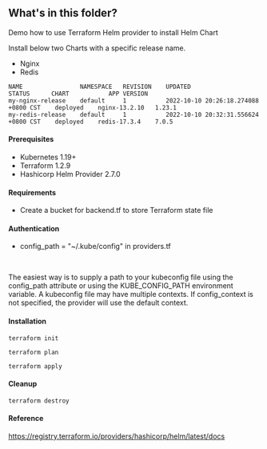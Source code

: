 ## What's in this folder?

Demo how to use Terraform Helm provider to install Helm Chart

Install below two Charts with a specific release name.
* Nginx
* Redis

```
NAME            	NAMESPACE	REVISION	UPDATED                             	STATUS  	CHART        	APP VERSION
my-nginx-release	default  	1       	2022-10-10 20:26:18.274088 +0800 CST	deployed	nginx-13.2.10	1.23.1     
my-redis-release	default  	1       	2022-10-10 20:32:31.556624 +0800 CST	deployed	redis-17.3.4 	7.0.5 
```

#### Prerequisites
* Kubernetes 1.19+
* Terraform 1.2.9
* Hashicorp Helm Provider 2.7.0


#### Requirements
* Create a bucket for backend.tf to store Terraform state file


#### Authentication
* config_path = "~/.kube/config" in providers.tf
<br>

The easiest way is to supply a path to your kubeconfig file using the config_path attribute or using the KUBE_CONFIG_PATH environment variable. A kubeconfig file may have multiple contexts. If config_context is not specified, the provider will use the default context.

#### Installation
```
terraform init

terraform plan

terraform apply
```

#### Cleanup
```
terraform destroy
```

#### Reference
https://registry.terraform.io/providers/hashicorp/helm/latest/docs
